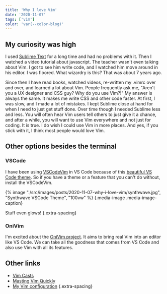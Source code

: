 ```yaml
---
title: 'Why I love Vim'
date: '2020-11-07'
tags: ['vim']
color: 'var(--color-blog)'
---
```


## My curiosity was high

I used [Sublime Text](https://www.sublimetext.com/) for a long time and had no problems with it. Then I watched a video tutorial about javascript. The teacher wasn't even talking about Vim. I got to see him write code, and I watched him move around in his editor. I was floored. What wizardry is this? That was about 7 years ago.

Since then I have read books, watched videos, re-written my .vimrc over and over, and learned a lot about Vim. People frequently ask me, "Aren't you a UX designer and CSS guy? Why do you use Vim?!" My answer is always the same. It makes me write CSS and other code faster. At first, I was slow, and I made a lot of mistakes. I kept Sublime close at hand for when I need to just get stuff done. Over time though I needed Sublime less and less. You will often hear Vim users tell others to just give it a chance, and after a while, you will want to use Vim everywhere and not just for coding. It is true. I do wish I could use Vim in more places. And yes, if you stick with it, I think most people would love Vim. 

## Other options besides the terminal

### VSCode

I have been using [VSCodeVim](https://marketplace.visualstudio.com/items?itemName=vscodevim.vim) in VS Code because of this [beautiful VS Code theme](https://github.com/robb0wen/synthwave-vscode). So if you have a theme or a feature that you can't do without, install the VSCodeVim.

{% image "./src/images/posts/2020-11-07-why-i-love-vim/synthwave.jpg", "Synthwave VSCode Theme", "100vw" %}
{.media-image .media-image-caption}

Stuff even glows!
{.extra-spacing}

### OniVim

I'm excited about the [OniVim project](https://www.onivim.io/). It aims to bring real Vim into an editor like VS Code. We can take all the goodness that comes from VS Code and also use Vim with all its features. 

## Other links

- [Vim Casts](http://vimcasts.org/episodes/)
- [Masting Vim Quickly](https://jovicailic.org/mastering-vim-quickly/)
- [My Vim configuration](https://github.com/lukelarsen/neospace)
{.extra-spacing}